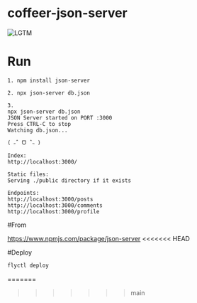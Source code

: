 # coffeer-json-server

![LGTM](https://i.lgtm.fun/2p13.png)



# Run
```
1. npm install json-server

2. npx json-server db.json

3.
npx json-server db.json
JSON Server started on PORT :3000
Press CTRL-C to stop
Watching db.json...

( ˶ˆ ᗜ ˆ˵ )

Index:
http://localhost:3000/

Static files:
Serving ./public directory if it exists

Endpoints:
http://localhost:3000/posts
http://localhost:3000/comments
http://localhost:3000/profile
```

#From

https://www.npmjs.com/package/json-server
<<<<<<< HEAD

#Deploy
```sh
flyctl deploy
```


=======
>>>>>>> main
